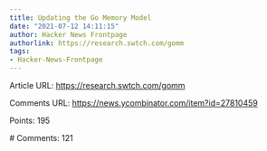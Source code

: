 ```yaml
---
title: Updating the Go Memory Model
date: "2021-07-12 14:11:15"
author: Hacker News Frontpage
authorlink: https://research.swtch.com/gomm
tags:
- Hacker-News-Frontpage
---
```


<p>Article URL: <a href="https://research.swtch.com/gomm">https://research.swtch.com/gomm</a></p>
<p>Comments URL: <a href="https://news.ycombinator.com/item?id=27810459">https://news.ycombinator.com/item?id=27810459</a></p>
<p>Points: 195</p>
<p># Comments: 121</p>
